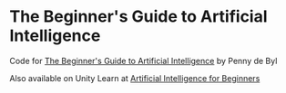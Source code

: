 # The Beginner's Guide to Artificial Intelligence

Code for [The Beginner's Guide to Artificial Intelligence](https://www.udemy.com/course/artificial-intelligence-in-unity/) by Penny de Byl

Also available on Unity Learn at [Artificial Intelligence for Beginners](https://learn.unity.com/course/artificial-intelligence-for-beginners)

